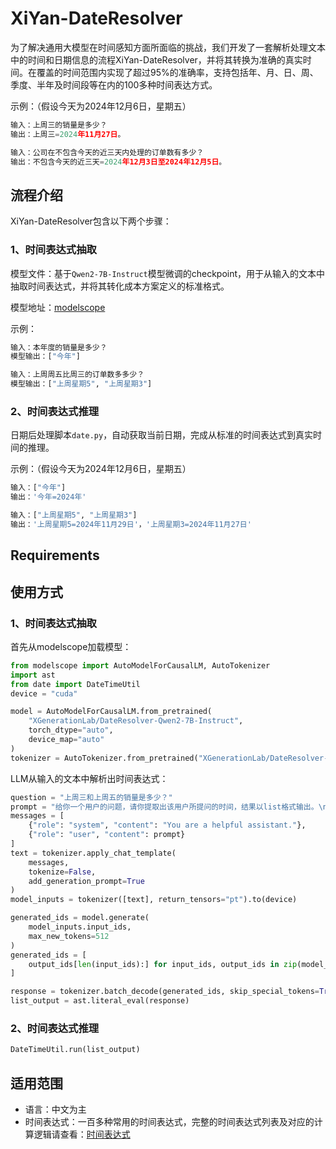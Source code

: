 # XiYan-DateResolver
为了解决通用大模型在时间感知方面所面临的挑战，我们开发了一套解析处理文本中的时间和日期信息的流程XiYan-DateResolver，并将其转换为准确的真实时间。在覆盖的时间范围内实现了超过95%的准确率，支持包括年、月、日、周、季度、半年及时间段等在内的100多种时间表达方式。

示例：（假设今天为2024年12月6日，星期五）

```python
输入：上周三的销量是多少？
输出：上周三=2024年11月27日。

输入：公司在不包含今天的近三天内处理的订单数有多少？
输出：不包含今天的近三天=2024年12月3日至2024年12月5日。
```

## 流程介绍

XiYan-DateResolver包含以下两个步骤：

### 1、时间表达式抽取

模型文件：基于`Qwen2-7B-Instruct`模型微调的checkpoint，用于从输入的文本中抽取时间表达式，并将其转化成本方案定义的标准格式。

模型地址：[modelscope](https://www.modelscope.cn/models/XGenerationLab/DateResolver-Qwen2-7B-Instruct)

示例：

```python
输入：本年度的销量是多少？
模型输出：["今年"]

输入：上周周五比周三的订单数多多少？
模型输出：["上周星期5", "上周星期3"]
```


### 2、时间表达式推理

日期后处理脚本`date.py`，自动获取当前日期，完成从标准的时间表达式到真实时间的推理。

示例：（假设今天为2024年12月6日，星期五）

```python
输入：["今年"]
输出：'今年=2024年'

输入：["上周星期5", "上周星期3"]
输出：'上周星期5=2024年11月29日'，'上周星期3=2024年11月27日'
```

## Requirements


## 使用方式
### 1、时间表达式抽取

首先从modelscope加载模型：
```python
from modelscope import AutoModelForCausalLM, AutoTokenizer
import ast
from date import DateTimeUtil
device = "cuda"

model = AutoModelForCausalLM.from_pretrained(
    "XGenerationLab/DateResolver-Qwen2-7B-Instruct",
    torch_dtype="auto",
    device_map="auto"
)
tokenizer = AutoTokenizer.from_pretrained("XGenerationLab/DateResolver-Qwen2-7B-Instruct")
```

LLM从输入的文本中解析出时间表达式：
```python
question = "上周三和上周五的销量是多少？"
prompt = "给你一个用户的问题，请你提取出该用户所提问的时间，结果以list格式输出。\n\n【用户问题】\n{question}\n\n【回答】\n".format(question=question)
messages = [
    {"role": "system", "content": "You are a helpful assistant."},
    {"role": "user", "content": prompt}
]
text = tokenizer.apply_chat_template(
    messages,
    tokenize=False,
    add_generation_prompt=True
)
model_inputs = tokenizer([text], return_tensors="pt").to(device)

generated_ids = model.generate(
    model_inputs.input_ids,
    max_new_tokens=512
)
generated_ids = [
    output_ids[len(input_ids):] for input_ids, output_ids in zip(model_inputs.input_ids, generated_ids)
]

response = tokenizer.batch_decode(generated_ids, skip_special_tokens=True)[0]
list_output = ast.literal_eval(response)
```

### 2、时间表达式推理
```python
DateTimeUtil.run(list_output)
```

## 适用范围

+ 语言：中文为主
+ 时间表达式：一百多种常用的时间表达式，完整的时间表达式列表及对应的计算逻辑请查看：[时间表达式](https://github.com/XGenerationLab/XiYan-DateResolver/blob/main/%E6%97%B6%E9%97%B4%E8%A1%A8%E8%BE%BE%E5%BC%8F.xlsx)


